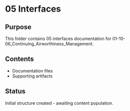 # 05 Interfaces

## Purpose
This folder contains 05 interfaces documentation for 01-10-06_Continuing_Airworthiness_Management.

## Contents
- Documentation files
- Supporting artifacts

## Status
Initial structure created - awaiting content population.

